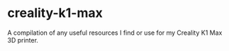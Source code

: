 # creality-k1-max
A compilation of any useful resources I find or use for my Creality K1 Max 3D printer. 
